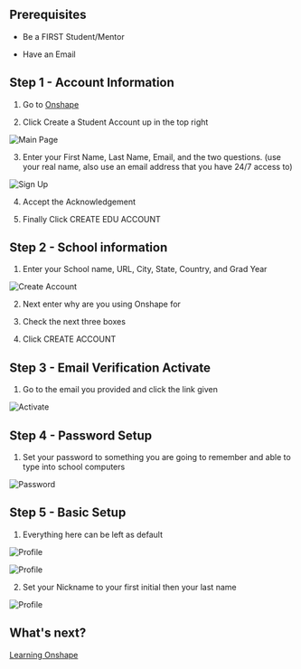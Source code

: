## Prerequisites

* Be a FIRST Student/Mentor

* Have an Email

## Step 1 - Account Information

 1. Go to [Onshape](https://www.onshape.com)

 2. Click Create a Student Account up in the top right

![Main Page](../images/MainPage.png)
 
 3. Enter your First Name, Last Name, Email, and the two questions. (use your real name, also use an email address that you have 24/7 access to)

![Sign Up](../images/SignUp.png)

 4. Accept the Acknowledgement

 5. Finally Click CREATE EDU ACCOUNT

## Step 2 - School information 

 1. Enter your School name, URL, City, State, Country, and Grad Year

![Create Account](../images/CreateAccount.png)

 2. Next enter why are you using Onshape for

 3. Check the next three boxes

 4. Click CREATE ACCOUNT

## Step 3 - Email Verification Activate

 1. Go to the email you provided and click the link given

![Activate](../images/Activate.png)

## Step 4 - Password Setup

1. Set your password to something you are going to remember and able to type into school computers

![Password](../images/Password.png)

## Step 5 - Basic Setup

 1. Everything here can be left as default

![Profile](../images/Profile_1.png)

![Profile](../images/Profile_2.png)

 2. Set your Nickname to your first initial then your last name

![Profile](../images/Profile_3.png)

## What's next?

[Learning Onshape](./LearningOnshape.md)
